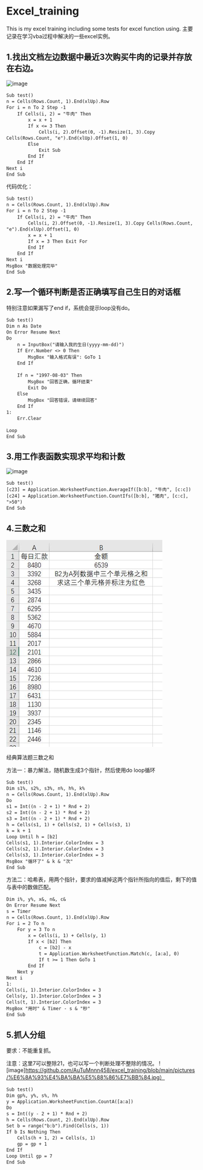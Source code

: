 # Excel_training
This is my excel training including some tests for excel function using.
主要记录在学习vba过程中解决的一些excel实例。

## 1.找出文档左边数据中最近3次购买牛肉的记录并存放在右边。
![image](https://github.com/AuTuMnnn458/excel_training/blob/main/pictures/%E9%A2%981.jpg)

```
Sub test()
n = Cells(Rows.Count, 1).End(xlUp).Row
For i = n To 2 Step -1
    If Cells(i, 2) = "牛肉" Then
        x = x + 1
        If x <= 3 Then
            Cells(i, 2).Offset(0, -1).Resize(1, 3).Copy Cells(Rows.Count, "e").End(xlUp).Offset(1, 0)
        Else
            Exit Sub
        End If
    End If
Next i
End Sub
```
代码优化：
```
Sub test()
n = Cells(Rows.Count, 1).End(xlUp).Row
For i = n To 2 Step -1
    If Cells(i, 2) = "牛肉" Then
        Cells(i, 2).Offset(0, -1).Resize(1, 3).Copy Cells(Rows.Count, "e").End(xlUp).Offset(1, 0)
        x = x + 1
        If x = 3 Then Exit For
        End If
    End If
Next i
MsgBox "数据处理完毕"
End Sub
```


## 2.写一个循环判断是否正确填写自己生日的对话框
特别注意如果漏写了end if，系统会提示loop没有do。
```
Sub test()
Dim n As Date
On Error Resume Next
Do
    n = InputBox("请输入我的生日(yyyy-mm-dd)")
    If Err.Number <> 0 Then
        MsgBox "输入格式有误": GoTo 1
    End If
    
    If n = "1997-08-03" Then
        MsgBox "回答正确，循环结束"
        Exit Do
    Else
        MsgBox "回答错误，请继续回答"
    End If
1:
    Err.Clear

Loop
End Sub
```


## 3.用工作表函数实现求平均和计数
![image](https://github.com/AuTuMnnn458/excel_training/blob/main/pictures/%E9%A2%983.jpg)

```
Sub test()
[c23] = Application.WorksheetFunction.AverageIf([b:b], "牛肉", [c:c])
[c24] = Application.WorksheetFunction.CountIfs([b:b], "猪肉", [c:c], ">50")
End Sub
```


## 4.三数之和
![image](https://github.com/AuTuMnnn458/excel_training/blob/main/pictures/%E4%B8%89%E6%95%B0%E4%B9%8B%E5%92%8C.jpg)

经典算法题三数之和

方法一：暴力解法，随机数生成3个指针，然后使用do loop循环
```
Sub test()
Dim s1%, s2%, s3%, n%, h%, k%
n = Cells(Rows.Count, 1).End(xlUp).Row
Do
s1 = Int((n - 2 + 1) * Rnd + 2)
s2 = Int((n - 2 + 1) * Rnd + 2)
s3 = Int((n - 2 + 1) * Rnd + 2)
h = Cells(s1, 1) + Cells(s2, 1) + Cells(s3, 1)
k = k + 1
Loop Until h = [b2]
Cells(s1, 1).Interior.ColorIndex = 3
Cells(s2, 1).Interior.ColorIndex = 3
Cells(s3, 1).Interior.ColorIndex = 3
MsgBox "循环了" & k & "次"
End Sub
```


方法二：哈希表，用两个指针，要求的值减掉这两个指针所指向的值后，剩下的值与表中的数做匹配。
```
Dim i%, y%, x&, n&, c&
On Error Resume Next
s = Timer
n = Cells(Rows.Count, 1).End(xlUp).Row
For i = 2 To n
    For y = 3 To n
        x = Cells(i, 1) + Cells(y, 1)
        If x < [b2] Then
            c = [b2] - x
            t = Application.WorksheetFunction.Match(c, [a:a], 0)
            If t >= 1 Then GoTo 1
        End If
    Next y
Next i
1:
Cells(i, 1).Interior.ColorIndex = 3
Cells(y, 1).Interior.ColorIndex = 3
Cells(t, 1).Interior.ColorIndex = 3
MsgBox "用时" & Timer - s & "秒"
End Sub
```
## 5.抓人分组
要求：不能重复抓。

注意：这里7可以整除21，也可以写一个判断处理不整除的情况。
![image]https://github.com/AuTuMnnn458/excel_training/blob/main/pictures/%E6%8A%93%E4%BA%BA%E5%88%86%E7%BB%84.jpg）

```
Sub test()
Dim gp%, y%, s%, h%
y = Application.WorksheetFunction.CountA([a:a])
Do
s = Int((y - 2 + 1) * Rnd + 2)
h = Cells(Rows.Count, 2).End(xlUp).Row
Set b = range("b:b").Find(Cells(s, 1))
If b Is Nothing Then
    Cells(h + 1, 2) = Cells(s, 1)
    gp = gp + 1
End If
Loop Until gp = 7
End Sub
```
